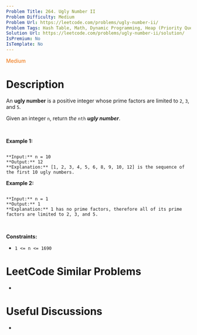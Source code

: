 ```yaml
---
Problem Title: 264. Ugly Number II
Problem Difficulty: Medium
Problem Url: https://leetcode.com/problems/ugly-number-ii/
Problem Tags: Hash Table, Math, Dynamic Programming, Heap (Priority Queue)
Solution Url: https://leetcode.com/problems/ugly-number-ii/solution/
IsPremium: No
IsTemplate: No
---
```


<span style="color: rgb(239, 108, 0);">Medium</span>

# Description

An **ugly number** is a positive integer whose prime factors are limited to `2`, `3`, and `5`.


Given an integer `n`, return *the* `nth` ***ugly number***.


 


**Example 1:**



```

**Input:** n = 10
**Output:** 12
**Explanation:** [1, 2, 3, 4, 5, 6, 8, 9, 10, 12] is the sequence of the first 10 ugly numbers.

```

**Example 2:**



```

**Input:** n = 1
**Output:** 1
**Explanation:** 1 has no prime factors, therefore all of its prime factors are limited to 2, 3, and 5.

```

 


**Constraints:**


* `1 <= n <= 1690`




# LeetCode Similar Problems

- []()

# Useful Discussions

- []()
